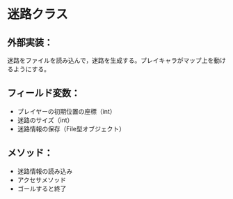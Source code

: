 # 迷路クラス

## 外部実装：
迷路をファイルを読み込んで，迷路を生成する。プレイキャラがマップ上を動けるようにする。

## フィールド変数：
- プレイヤーの初期位置の座標（int）
- 迷路のサイズ（int）
- 迷路情報の保存（File型オブジェクト）

## メソッド：
- 迷路情報の読み込み
- アクセサメソッド
- ゴールすると終了